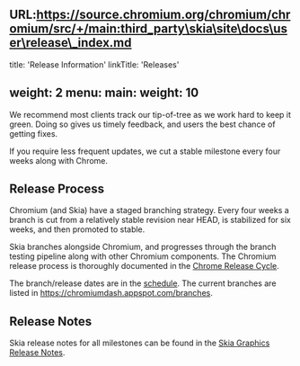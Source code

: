 URL:https://source.chromium.org/chromium/chromium/src/+/main:third_party\skia\site\docs\user\release\_index.md
---
title: 'Release Information'
linkTitle: 'Releases'

weight: 2
menu:
  main:
    weight: 10
---

We recommend most clients track our tip-of-tree as we work hard to keep it
green. Doing so gives us timely feedback, and users the best chance of getting
fixes.

If you require less frequent updates, we cut a stable milestone every four weeks
along with Chrome.

## Release Process

Chromium (and Skia) have a staged branching strategy. Every four weeks a branch 
is cut from a relatively stable revision near HEAD, is stabilized for six weeks,
and then promoted to stable.

Skia branches alongside Chromium, and progresses through the branch
testing pipeline along with other Chromium components. The Chromium release process is thoroughly documented in the
[Chrome Release Cycle](https://chromium.googlesource.com/chromium/src/+/master/docs/process/release_cycle.md).

The branch/release dates are in the
[schedule](https://chromiumdash.appspot.com/schedule). The current
branches are listed in https://chromiumdash.appspot.com/branches.

## Release Notes

Skia release notes for all milestones can be found in the
[Skia Graphics Release Notes](https://skia.googlesource.com/skia/+/refs/heads/main/RELEASE_NOTES.md).